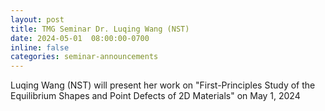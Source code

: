 ```yaml
---
layout: post
title: TMG Seminar Dr. Luqing Wang (NST)
date: 2024-05-01  08:00:00-0700
inline: false
categories: seminar-announcements
---
```


Luqing Wang (NST)  will present her work on "First-Principles Study of the Equilibrium Shapes and Point Defects of 2D Materials" on May 1, 2024 

